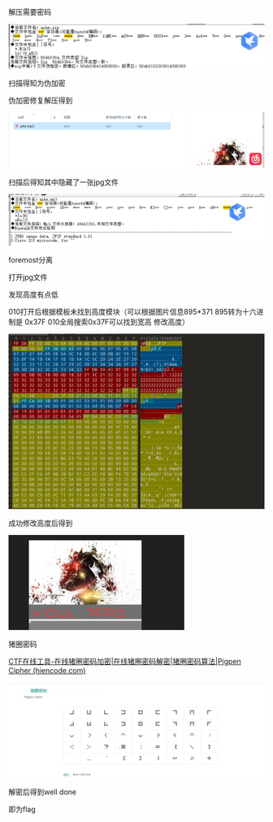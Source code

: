 解压需要密码

![img](./assets/wps1.jpg) 

扫描得知为伪加密

伪加密修复解压得到

![img](./assets/wps2.jpg) 

扫描后得知其中隐藏了一张jpg文件

![img](./assets/wps3.jpg) 

foremost分离

打开jpg文件

发现高度有点低

010打开后根据模板未找到高度模块（可以根据图片信息895*371  895转为十六进制是 0x37F 010全局搜索0x37F可以找到宽高 修改高度）

![img](./assets/wps4.jpg) 

 

成功修改高度后得到

![img](./assets/wps5.jpg) 

猪圈密码

[CTF在线工具-在线猪圈密码加密|在线猪圈密码解密|猪圈密码算法|Pigpen Cipher (hiencode.com)](http://www.hiencode.com/pigpen.html)

![img](./assets/wps6.jpg) 

 

解密后得到well done

即为flag

 

 